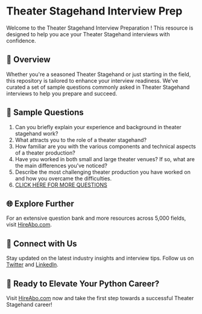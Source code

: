# Theater Stagehand Interview Prep

Welcome to the Theater Stagehand Interview Preparation ! This resource is designed to help you ace your Theater Stagehand interviews with confidence.

## 🚀 Overview

Whether you're a seasoned Theater Stagehand or just starting in the field, this repository is tailored to enhance your interview readiness. We've curated a set of sample questions commonly asked in Theater Stagehand interviews to help you prepare and succeed.

## 📝 Sample Questions

1. Can you briefly explain your experience and background in theater stagehand work?
2. What attracts you to the role of a theater stagehand?
3. How familiar are you with the various components and technical aspects of a theater production?
4. Have you worked in both small and large theater venues? If so, what are the main differences you've noticed?
5. Describe the most challenging theater production you have worked on and how you overcame the difficulties.
6. [CLICK HERE FOR MORE QUESTIONS](https://hireabo.com/job/16_3_31/Theater%20Stagehand)

## 🌐 Explore Further

For an extensive question bank and more resources across 5,000 fields, visit [HireAbo.com](https://www.hireabo.com).

## 📱 Connect with Us

Stay updated on the latest industry insights and interview tips. Follow us on [Twitter](https://twitter.com/hireabo) and [LinkedIn](https://www.linkedin.com/in/hire-abo-3609972a8/).

## 🚀 Ready to Elevate Your Python Career?

Visit [HireAbo.com](https://www.hireabo.com) now and take the first step towards a successful Theater Stagehand career!
